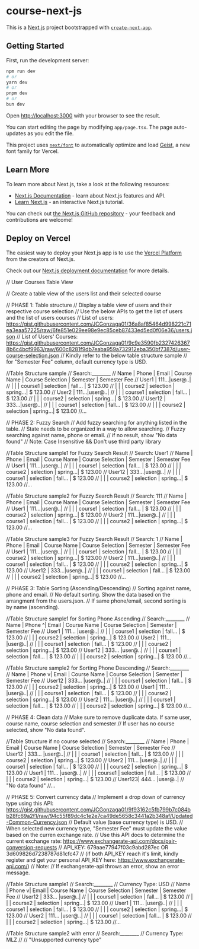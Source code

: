 # course-next-js

This is a [Next.js](https://nextjs.org) project bootstrapped with [`create-next-app`](https://nextjs.org/docs/app/api-reference/cli/create-next-app).

## Getting Started

First, run the development server:

```bash
npm run dev
# or
yarn dev
# or
pnpm dev
# or
bun dev
```

Open [http://localhost:3000](http://localhost:3000) with your browser to see the result.

You can start editing the page by modifying `app/page.tsx`. The page auto-updates as you edit the file.

This project uses [`next/font`](https://nextjs.org/docs/app/building-your-application/optimizing/fonts) to automatically optimize and load [Geist](https://vercel.com/font), a new font family for Vercel.

## Learn More

To learn more about Next.js, take a look at the following resources:

- [Next.js Documentation](https://nextjs.org/docs) - learn about Next.js features and API.
- [Learn Next.js](https://nextjs.org/learn) - an interactive Next.js tutorial.

You can check out [the Next.js GitHub repository](https://github.com/vercel/next.js) - your feedback and contributions are welcome!

## Deploy on Vercel

The easiest way to deploy your Next.js app is to use the [Vercel Platform](https://vercel.com/new?utm_medium=default-template&filter=next.js&utm_source=create-next-app&utm_campaign=create-next-app-readme) from the creators of Next.js.

Check out our [Next.js deployment documentation](https://nextjs.org/docs/app/building-your-application/deploying) for more details.


// User Courses Table View

// Create a table view of the users list and their selected course

// PHASE 1: Table structure
// Display a table view of users and their respective course selection
// Use the below APIs to get the list of users and the list of users courses
// List of users: https://gist.githubusercontent.com/JCGonzaga01/36a8af85464d998221c71ea3eaa57225/raw/6fe851e029ee98e9ec85ceb87433ed5ed0f06e36/users.json
// List of Users' Courses: https://gist.githubusercontent.com/JCGonzaga01/9c9e3590fb23274263678b6c4bcf9963/raw/600c8281f9db7eaba959a732912eba350bf7387d/user-course-selection.json
// Kindly refer to the below table structure sample
// for "Semester Fee" column, default currency type is USD.

//Table Structure sample
// Search:________
// Name   | Phone | Email | Course Name  | Course Selection | Semester | Semester Fee
// User1  | 111...|user@..|
//        |       |       | course1      | selection        | fall...  | $ 123.00
//        |       |       | course2      | selection        | spring...| $ 123.00
// User2  | 111...|user@..|
//        |       |       | course1      | selection        | fall...  | $ 123.00
//        |       |       | course2      | selection        | spring...| $ 123.00
// User12 | 333...|user@..|
//        |       |       | course1      | selection        | fall...  | $ 123.00
//        |       |       | course2      | selection        | spring...| $ 123.00
//...

// PHASE 2: Fuzzy Search
// Add fuzzy searching for anything listed in the table.
// State needs to be organized in a way to allow searching.
// Fuzzy searching against name, phone or email.
// if no result, show "No data found"
// Note: Case Insensitive && Don't use third party library

//Table Structure sample1  for Fuzzy Search Result
// Search: User1
// Name   | Phone | Email | Course Name  | Course Selection | Semester | Semester Fee
// User1  | 111...|user@..|
//        |       |       | course1      | selection        | fall...  | $ 123.00
//        |       |       | course2      | selection        | spring...| $ 123.00
// User12 | 333...|user@..|
//        |       |       | course1      | selection        | fall...  | $ 123.00
//        |       |       | course2      | selection        | spring...| $ 123.00
//...

//Table Structure sample2  for Fuzzy Search Result
// Search: 111
// Name   | Phone | Email | Course Name  | Course Selection | Semester | Semester Fee
// User1  | 111...|user@..|
//        |       |       | course1      | selection        | fall...  | $ 123.00
//        |       |       | course2      | selection        | spring...| $ 123.00
// User2  | 111...|user@..|
//        |       |       | course1      | selection        | fall...  | $ 123.00
//        |       |       | course2      | selection        | spring...| $ 123.00
//...

//Table Structure sample3  for Fuzzy Search Result
// Search: 1
// Name   | Phone | Email | Course Name  | Course Selection | Semester | Semester Fee
// User1  | 111...|user@..|
//        |       |       | course1      | selection        | fall...  | $ 123.00
//        |       |       | course2      | selection        | spring...| $ 123.00
// User2  | 111...|user@..|
//        |       |       | course1      | selection        | fall...  | $ 123.00
//        |       |       | course2      | selection        | spring...| $ 123.00
// User12 | 333...|user@..|
//        |       |       | course1      | selection        | fall...  | $ 123.00
//        |       |       | course2      | selection        | spring...| $ 123.00
//...

// PHASE 3: Table Sorting (Ascending/Descending)
// Sorting against name, phone and email.
// No default sorting. Show the data based on the arrangment from the users.json.
// If same phone/email, second sorting is by name (ascending).

//Table Structure sample1  for Sorting Phone Ascending
// Search:________
// Name   | Phone ^| Email | Course Name  | Course Selection | Semester | Semester Fee
// User1  | 111... |user@..|
//        |        |       | course1      | selection        | fall...  | $ 123.00
//        |        |       | course2      | selection        | spring...| $ 123.00
// User2  | 111... |user@..|
//        |        |       | course1      | selection        | fall...  | $ 123.00
//        |        |       | course2      | selection        | spring...| $ 123.00
// User12 | 333... |user@..|
//        |        |       | course1      | selection        | fall...  | $ 123.00
//        |        |       | course2      | selection        | spring...| $ 123.00
//...

//Table Structure sample2  for Sorting Phone Descending
// Search:________
// Name   | Phone v| Email | Course Name  | Course Selection | Semester | Semester Fee
// User12 | 333... |user@..|
//        |        |       | course1      | selection        | fall...  | $ 123.00
//        |        |       | course2      | selection        | spring...| $ 123.00
// User1  | 111... |user@..|
//        |        |       | course1      | selection        | fall...  | $ 123.00
//        |        |       | course2      | selection        | spring...| $ 123.00
// User2  | 111... |user@..|
//        |        |       | course1      | selection        | fall...  | $ 123.00
//        |        |       | course2      | selection        | spring...| $ 123.00
//...

// PHASE 4: Clean data
// Make sure to remove duplicate data. If same user, course name, course selection and semester
// If user has no course selected, show "No data found".

//Table Structure if no course selected
// Search:________
// Name   | Phone  | Email | Course Name  | Course Selection | Semester | Semester Fee
// User12 | 333... |user@..|
//        |        |       | course1      | selection        | fall...  | $ 123.00
//        |        |       | course2      | selection        | spring...| $ 123.00
// User2  | 111... |user@..|
//        |        |       | course1      | selection        | fall...  | $ 123.00
//        |        |       | course2      | selection        | spring...| $ 123.00
// User1  | 111... |user@..|
//        |        |       | course1      | selection        | fall...  | $ 123.00
//        |        |       | course2      | selection        | spring...| $ 123.00
// User123| 444... |user@..|
//                       "No data found"
//...

// PHASE 5: Convert currency data
// Implement a drop down of currency type using this API: https://gist.githubusercontent.com/JCGonzaga01/9f93162c5fb799b7c084bb28fc69a2f1/raw/94c55f89dc4c1e2e7ca49de5658c3441a2b348af/Updated-Common-Currency.json
// Default value (base currency type) is USD.
// When selected new currency type,  "Semester Fee" must update the value based on the curren exchange rate.
// Use this API docs to determine the current exchange rate: https://www.exchangerate-api.com/docs/pair-conversion-requests
// API_KEY: 679aae77947f03c9abd287ec OR 3d609826d7238787d81cfc47
// (if both API_KEY reach it's limit, kindly register and get your personal API_KEY here: https://www.exchangerate-api.com/)
// Note:
// If exchangerate-api throws an error, show an error message.

//Table Structure sample1
// Search:________
// Currency Type: USD
// Name   | Phone v| Email | Course Name  | Course Selection | Semester | Semester Fee
// User12 | 333... |user@..|
//        |        |       | course1      | selection        | fall...  | $ 123.00
//        |        |       | course2      | selection        | spring...| $ 123.00
// User1  | 111... |user@..|
//        |        |       | course1      | selection        | fall...  | $ 123.00
//        |        |       | course2      | selection        | spring...| $ 123.00
// User2  | 111... |user@..|
//        |        |       | course1      | selection        | fall...  | $ 123.00
//        |        |       | course2      | selection        | spring...| $ 123.00
//...

//Table Structure sample2 with error
// Search:________
// Currency Type: MLZ
//
// "Unsupported currency type"
